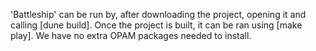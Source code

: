 'Battleship' can be run by, after downloading the project, opening it and
calling [dune build]. Once the project is built, it can be ran using 
[make play]. We have no extra OPAM packages needed to install.